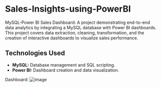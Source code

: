 # Sales-Insights-using-PowerBI
MySQL-Power BI Sales Dashboard:
A project demonstrating end-to-end data analytics by integrating a MySQL database with Power BI dashboards. This project covers data extraction, cleaning, transformation, and the creation of interactive dashboards to visualize sales performance.

## Technologies Used
- **MySQL:** Database management and SQL scripting.
- **Power BI:** Dashboard creation and data visualization.

Dashboard:
![image](https://github.com/user-attachments/assets/9948ca99-e4db-4b0a-8df9-fa9fb4cccc7d)
